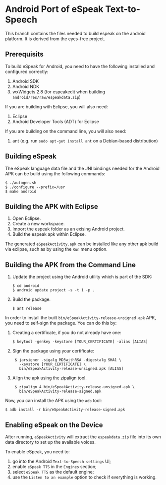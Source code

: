 # Android Port of eSpeak Text-to-Speech

This branch contains the files needed to build espeak on the android platform.
It is derived from the eyes-free project.

## Prerequisits

To build eSpeak for Android, you need to have the following installed and
configured correctly:

1.  Android SDK
2.  Android NDK
3.  wxWidgets 2.8 (for espeakedit when building `android/res/raw/espeakdata.zip`)

If you are building with Eclipse, you will also need:

1.  Eclipse
2.  Android Developer Tools (ADT) for Eclipse

If you are building on the command line, you will also need:

1.  ant (e.g. run `sudo apt-get install ant` on a Debian-based distribution)

## Building eSpeak

The eSpeak language data file and the JNI bindings needed for the Android
APK can be build using the following commands:

    $ ./autogen.sh
    $ ./configure --prefix=/usr
    $ make android

## Building the APK with Eclipse

1.  Open Eclipse.
2.  Create a new workspace.
3.  Import the espeak folder as an exising Android project.
4.  Build the espeak apk within Eclipse.

The generated `eSpeakActivity.apk` can be installed like any other apk build
via eclipse, such as by using the `Run` menu option.

## Building the APK from the Command Line

1.  Update the project using the Android utility which is part of the SDK:

        $ cd android
        $ android update project -s -t 1 -p .
2.  Build the package.

        $ ant release

In order to install the built `bin/eSpeakActivity-release-unsigned.apk` APK,
you need to self-sign the package. You can do this by:

1.  Creating a certificate, if you do not already have one:

        $ keytool -genkey -keystore [YOUR_CERTIFICATE] -alias [ALIAS]
2. Sign the package using your certificate:

        $ jarsigner -sigalg MD5withRSA -digestalg SHA1 \
          -keystore [YOUR_CERTIFICATE] \
          bin/eSpeakActivity-release-unsigned.apk [ALIAS]
3. Align the apk using the zipalign tool.

        $ zipalign 4 bin/eSpeakActivity-release-unsigned.apk \
          bin/eSpeakActivity-release-signed.apk

Now, you can install the APK using the `adb` tool:

    $ adb install -r bin/eSpeakActivity-release-signed.apk

## Enabling eSpeak on the Device

After running, `eSpeakActivity` will extract the `espeakdata.zip` file into its
own data directory to set up the available voices.

To enable eSpeak, you need to:

1.  go into the Android `Text-to-Speech settings` UI;
2.  enable `eSpeak TTS` in the `Engines` section;
3.  select `eSpeak TTS` as the default engine;
4.  use the `Listen to an example` option to check if everything is working.
